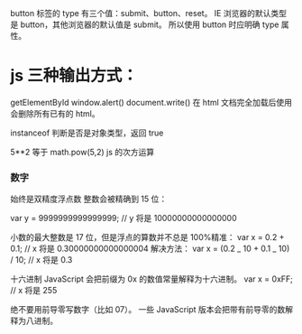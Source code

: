 button 标签的 type 有三个值：submit、button、reset。
IE 浏览器的默认类型是 button，其他浏览器的默认值是 submit。
所以使用 button 时应明确 type 属性。

# js 三种输出方式：

getElementById
window.alert()
document.write() 在 html 文档完全加载后使用会删除所有已有的 html。

instanceof 判断是否是对象类型，返回 true

5\*\*2 等于 math.pow(5,2) js 的次方运算

### 数字

始终是双精度浮点数
整数会被精确到 15 位：

var y = 9999999999999999; // y 将是 10000000000000000

小数的最大整数是 17 位，但是浮点的算数并不总是 100%精准：
var x = 0.2 + 0.1; // x 将是 0.30000000000000004
解决方法：
var x = (0.2 _ 10 + 0.1 _ 10) / 10; // x 将是 0.3

十六进制
JavaScript 会把前缀为 0x 的数值常量解释为十六进制。
var x = 0xFF; // x 将是 255

绝不要用前导零写数字（比如 07）。
一些 JavaScript 版本会把带有前导零的数解释为八进制。
